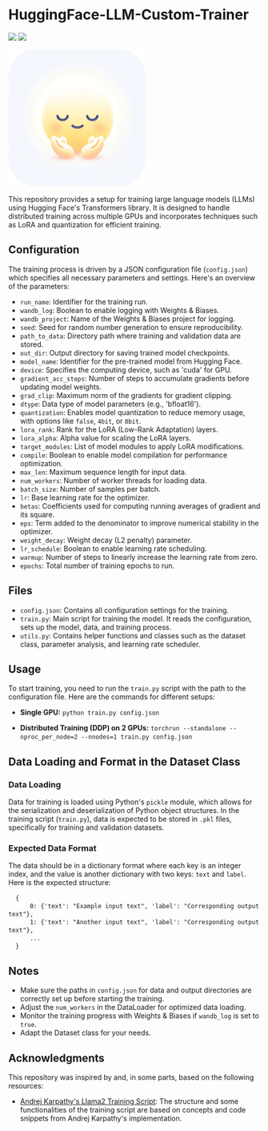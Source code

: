 # HuggingFace-LLM-Custom-Trainer

<p>
    <img src="https://img.shields.io/badge/python-3670A0?style=for-the-badge&logo=python&logoColor=ffdd54"/>
    <img src="https://img.shields.io/badge/PyTorch-%23EE4C2C.svg?style=for-the-badge&logo=PyTorch&logoColor=white"/>
</p>

<img width="274" alt="logo" src="logo.png">

This repository provides a setup for training large language models (LLMs) using Hugging Face's Transformers library. It is designed to handle distributed training across multiple GPUs and incorporates techniques such as LoRA and quantization for efficient training.

## Configuration

The training process is driven by a JSON configuration file (`config.json`) which specifies all necessary parameters and settings. Here's an overview of the parameters:

- `run_name`: Identifier for the training run.
- `wandb_log`: Boolean to enable logging with Weights & Biases.
- `wandb_project`: Name of the Weights & Biases project for logging.
- `seed`: Seed for random number generation to ensure reproducibility.
- `path_to_data`: Directory path where training and validation data are stored.
- `out_dir`: Output directory for saving trained model checkpoints.
- `model_name`: Identifier for the pre-trained model from Hugging Face.
- `device`: Specifies the computing device, such as 'cuda' for GPU.
- `gradient_acc_steps`: Number of steps to accumulate gradients before updating model weights.
- `grad_clip`: Maximum norm of the gradients for gradient clipping.
- `dtype`: Data type of model parameters (e.g., 'bfloat16').
- `quantization`: Enables model quantization to reduce memory usage, with options like `false`, `4bit`, or `8bit`.
- `lora_rank`: Rank for the LoRA (Low-Rank Adaptation) layers.
- `lora_alpha`: Alpha value for scaling the LoRA layers.
- `target_modules`: List of model modules to apply LoRA modifications.
- `compile`: Boolean to enable model compilation for performance optimization.
- `max_len`: Maximum sequence length for input data.
- `num_workers`: Number of worker threads for loading data.
- `batch_size`: Number of samples per batch.
- `lr`: Base learning rate for the optimizer.
- `betas`: Coefficients used for computing running averages of gradient and its square.
- `eps`: Term added to the denominator to improve numerical stability in the optimizer.
- `weight_decay`: Weight decay (L2 penalty) parameter.
- `lr_schedule`: Boolean to enable learning rate scheduling.
- `warmup`: Number of steps to linearly increase the learning rate from zero.
- `epochs`: Total number of training epochs to run.

## Files

- `config.json`: Contains all configuration settings for the training.
- `train.py`: Main script for training the model. It reads the configuration, sets up the model, data, and training process.
- `utils.py`: Contains helper functions and classes such as the dataset class, parameter analysis, and learning rate scheduler.

## Usage

To start training, you need to run the `train.py` script with the path to the configuration file. Here are the commands for different setups:

- **Single GPU:**
  `python train.py config.json`

- **Distributed Training (DDP) on 2 GPUs:**
  `torchrun --standalone --nproc_per_node=2 --nnodes=1 train.py config.json`

## Data Loading and Format in the Dataset Class

### Data Loading
Data for training is loaded using Python's `pickle` module, which allows for the serialization and deserialization of Python object structures. In the training script (`train.py`), data is expected to be stored in `.pkl` files, specifically for training and validation datasets.

### Expected Data Format
The data should be in a dictionary format where each key is an integer index, and the value is another dictionary with two keys: `text` and `label`. Here is the expected structure:
```
  {
      0: {'text': "Example input text", 'label': "Corresponding output text"},
      1: {'text': "Another input text", 'label': "Corresponding output text"},
      ...
  }
```

## Notes

- Make sure the paths in `config.json` for data and output directories are correctly set up before starting the training.
- Adjust the `num_workers` in the DataLoader for optimized data loading.
- Monitor the training progress with Weights & Biases if `wandb_log` is set to `true`.
- Adapt the Dataset class for your needs.

## Acknowledgments

This repository was inspired by and, in some parts, based on the following resources:

- [Andrej Karpathy's Llama2 Training Script](https://github.com/karpathy/llama2.c/blob/master/train.py): The structure and some functionalities of the training script are based on concepts and code snippets from Andrej Karpathy's implementation.
